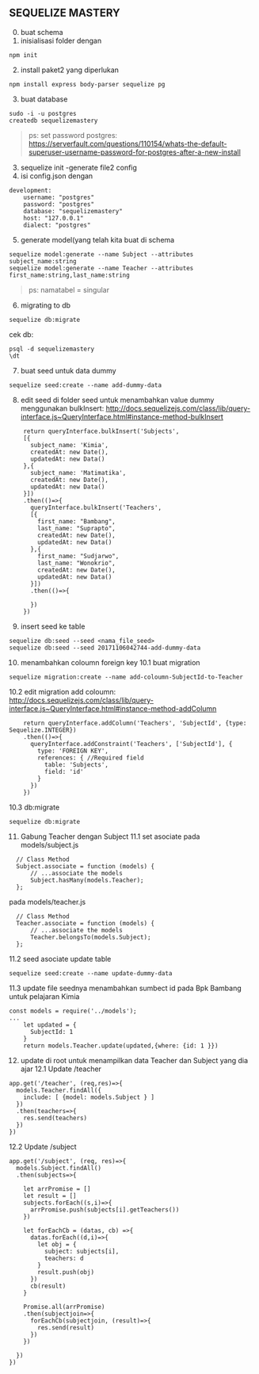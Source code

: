 ## SEQUELIZE MASTERY

0. buat schema
1. inisialisasi folder dengan
```
npm init
```
2. install paket2 yang diperlukan
```
npm install express body-parser sequelize pg
```
3. buat database
```
sudo -i -u postgres
createdb sequelizemastery
```
> ps: set password postgres: https://serverfault.com/questions/110154/whats-the-default-superuser-username-password-for-postgres-after-a-new-install

3. sequelize init
-generate file2 config
4. isi config.json dengan
```
development:
    username: "postgres"
    password: "postgres"
    database: "sequelizemastery"
    host: "127.0.0.1"
    dialect: "postgres"
```
5. generate model(yang telah kita buat di schema
```
sequelize model:generate --name Subject --attributes subject_name:string
sequelize model:generate --name Teacher --attributes first_name:string,last_name:string
```
> ps: namatabel = singular
6. migrating to db
```
sequelize db:migrate
```
cek db:
```
psql -d sequelizemastery
\dt
```
7. buat seed untuk data dummy
```
sequelize seed:create --name add-dummy-data
```
8. edit seed di folder seed untuk menambahkan value dummy 
menggunakan bulkInsert: http://docs.sequelizejs.com/class/lib/query-interface.js~QueryInterface.html#instance-method-bulkInsert
```
    return queryInterface.bulkInsert('Subjects',
    [{
      subject_name: 'Kimia',
      createdAt: new Date(),
      updatedAt: new Data()
    },{
      subject_name: 'Matimatika',
      createdAt: new Date(),
      updatedAt: new Data()
    }])
    .then(()=>{
      queryInterface.bulkInsert('Teachers',
      [{
        first_name: "Bambang",
        last_name: "Suprapto",
        createdAt: new Date(),
        updatedAt: new Data()
      },{
        first_name: "Sudjarwo",
        last_name: "Wonokrio",
        createdAt: new Date(),
        updatedAt: new Data()
      }])
      .then(()=>{
        
      })
    })
```
9. insert seed ke table
```
sequelize db:seed --seed <nama_file_seed>
sequelize db:seed --seed 20171106042744-add-dummy-data
```
10. menambahkan coloumn foreign key
10.1 buat migration
```
sequelize migration:create --name add-coloumn-SubjectId-to-Teacher
```
10.2 edit migration
add coloumn: http://docs.sequelizejs.com/class/lib/query-interface.js~QueryInterface.html#instance-method-addColumn
```
    return queryInterface.addColumn('Teachers', 'SubjectId', {type: Sequelize.INTEGER})
    .then(()=>{
      queryInterface.addConstraint('Teachers', ['SubjectId'], {
        type: 'FOREIGN KEY',
        references: { //Required field
          table: 'Subjects',
          field: 'id'
        }
      })
    })
```
10.3 db:migrate
```
sequelize db:migrate
```
11. Gabung Teacher dengan Subject
11.1 set asociate
pada models/subject.js
```
  // Class Method
  Subject.associate = function (models) {
      // ...associate the models
      Subject.hasMany(models.Teacher);
  };
```
pada models/teacher.js
```
  // Class Method
  Teacher.associate = function (models) {
      // ...associate the models
      Teacher.belongsTo(models.Subject);
  };
```
11.2 seed asociate update table
```
sequelize seed:create --name update-dummy-data
```
11.3 update file seednya menambahkan sumbect id pada Bpk Bambang untuk pelajaran Kimia
```
const models = require('../models');
...
    let updated = {
      SubjectId: 1
    }
    return models.Teacher.update(updated,{where: {id: 1 }})
```
12. update di root untuk menampilkan data Teacher dan Subject yang dia ajar
12.1 Update /teacher
```
app.get('/teacher', (req,res)=>{
  models.Teacher.findAll({
    include: [ {model: models.Subject } ]
  })
  .then(teachers=>{
    res.send(teachers)
  })
})
```
12.2 Update /subject
```
app.get('/subject', (req, res)=>{
  models.Subject.findAll()
  .then(subjects=>{
    
    let arrPromise = []
    let result = []
    subjects.forEach((s,i)=>{
      arrPromise.push(subjects[i].getTeachers())
    })
    
    let forEachCb = (datas, cb) =>{
      datas.forEach((d,i)=>{
        let obj = {
          subject: subjects[i],
          teachers: d
        }
        result.push(obj)
      })
      cb(result)
    }

    Promise.all(arrPromise)
    .then(subjectjoin=>{
      forEachCb(subjectjoin, (result)=>{
        res.send(result)
      })
    })
    
  })
})
```